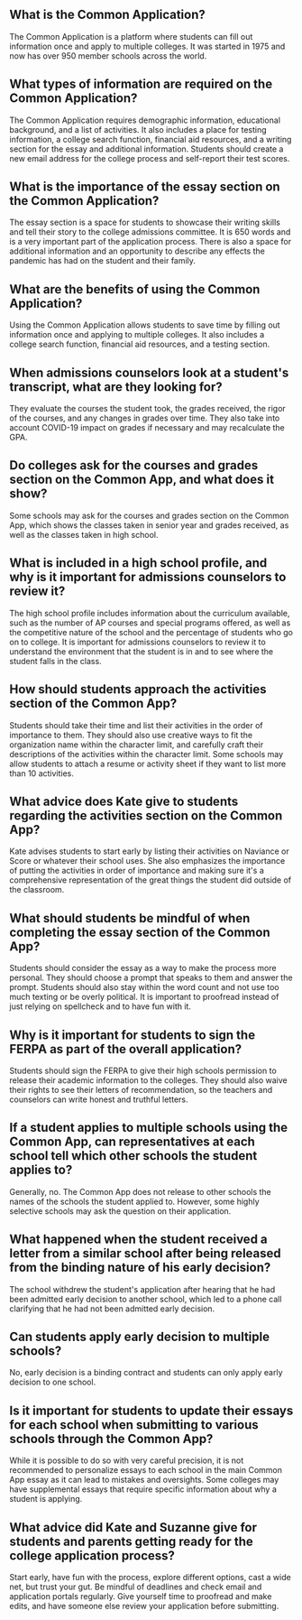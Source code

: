 ## What is the Common Application?
The Common Application is a platform where students can fill out information once and apply to multiple colleges. It was started in 1975 and now has over 950 member schools across the world.

## What types of information are required on the Common Application?
The Common Application requires demographic information, educational background, and a list of activities. It also includes a place for testing information, a college search function, financial aid resources, and a writing section for the essay and additional information. Students should create a new email address for the college process and self-report their test scores.

## What is the importance of the essay section on the Common Application?
The essay section is a space for students to showcase their writing skills and tell their story to the college admissions committee. It is 650 words and is a very important part of the application process. There is also a space for additional information and an opportunity to describe any effects the pandemic has had on the student and their family.

## What are the benefits of using the Common Application?
Using the Common Application allows students to save time by filling out information once and applying to multiple colleges. It also includes a college search function, financial aid resources, and a testing section.

## When admissions counselors look at a student's transcript, what are they looking for?
They evaluate the courses the student took, the grades received, the rigor of the courses, and any changes in grades over time. They also take into account COVID-19 impact on grades if necessary and may recalculate the GPA. 

## Do colleges ask for the courses and grades section on the Common App, and what does it show?
Some schools may ask for the courses and grades section on the Common App, which shows the classes taken in senior year and grades received, as well as the classes taken in high school. 

## What is included in a high school profile, and why is it important for admissions counselors to review it?
The high school profile includes information about the curriculum available, such as the number of AP courses and special programs offered, as well as the competitive nature of the school and the percentage of students who go on to college. It is important for admissions counselors to review it to understand the environment that the student is in and to see where the student falls in the class. 

## How should students approach the activities section of the Common App?
Students should take their time and list their activities in the order of importance to them. They should also use creative ways to fit the organization name within the character limit, and carefully craft their descriptions of the activities within the character limit. Some schools may allow students to attach a resume or activity sheet if they want to list more than 10 activities.

## What advice does Kate give to students regarding the activities section on the Common App?
Kate advises students to start early by listing their activities on Naviance or Score or whatever their school uses. She also emphasizes the importance of putting the activities in order of importance and making sure it's a comprehensive representation of the great things the student did outside of the classroom.

## What should students be mindful of when completing the essay section of the Common App?
Students should consider the essay as a way to make the process more personal. They should choose a prompt that speaks to them and answer the prompt. Students should also stay within the word count and not use too much texting or be overly political. It is important to proofread instead of just relying on spellcheck and to have fun with it.

## Why is it important for students to sign the FERPA as part of the overall application?
Students should sign the FERPA to give their high schools permission to release their academic information to the colleges. They should also waive their rights to see their letters of recommendation, so the teachers and counselors can write honest and truthful letters.

## If a student applies to multiple schools using the Common App, can representatives at each school tell which other schools the student applies to?
Generally, no. The Common App does not release to other schools the names of the schools the student applied to. However, some highly selective schools may ask the question on their application.

## What happened when the student received a letter from a similar school after being released from the binding nature of his early decision?
The school withdrew the student's application after hearing that he had been admitted early decision to another school, which led to a phone call clarifying that he had not been admitted early decision.
## Can students apply early decision to multiple schools?
No, early decision is a binding contract and students can only apply early decision to one school.
## Is it important for students to update their essays for each school when submitting to various schools through the Common App?
While it is possible to do so with very careful precision, it is not recommended to personalize essays to each school in the main Common App essay as it can lead to mistakes and oversights. Some colleges may have supplemental essays that require specific information about why a student is applying.
## What advice did Kate and Suzanne give for students and parents getting ready for the college application process?
Start early, have fun with the process, explore different options, cast a wide net, but trust your gut. Be mindful of deadlines and check email and application portals regularly. Give yourself time to proofread and make edits, and have someone else review your application before submitting.

